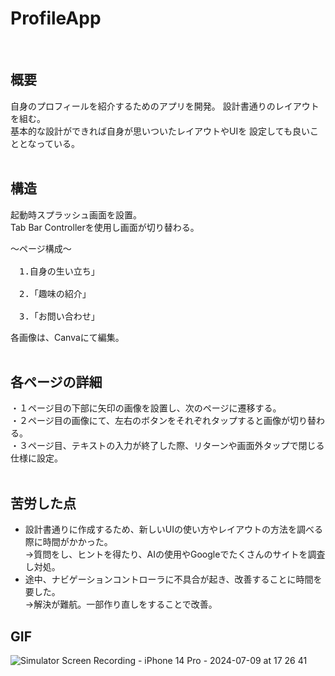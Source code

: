 # ProfileApp
<br>

## 概要
自身のプロフィールを紹介するためのアプリを開発。
設計書通りのレイアウトを組む。
<br>基本的な設計ができれば自身が思いついたレイアウトやUIを
設定しても良いこととなっている。
<br><br>


## 構造
起動時スプラッシュ画面を設置。
<br>
Tab Bar Controllerを使用し画面が切り替わる。
<br>

<pre>〜ページ構成〜<br>
　1.自身の生い立ち」<br>
　2.「趣味の紹介」<br>
　3.「お問い合わせ」</pre>
 
各画像は、Canvaにて編集。
<br><br>


## 各ページの詳細
・１ページ目の下部に矢印の画像を設置し、次のページに遷移する。
<br>
・２ページ目の画像にて、左右のボタンをそれぞれタップすると画像が切り替わる。
<br>
・３ページ目、テキストの入力が終了した際、リターンや画面外タップで閉じる仕様に設定。
<br><br>

##  苦労した点
- 設計書通りに作成するため、新しいUIの使い方やレイアウトの方法を調べる際に時間がかかった。<br>
   →質問をし、ヒントを得たり、AIの使用やGoogleでたくさんのサイトを調査し対処。
- 途中、ナビゲーションコントローラに不具合が起き、改善することに時間を要した。<br>
   →解決が難航。一部作り直しをすることで改善。

## GIF
![Simulator Screen Recording - iPhone 14 Pro - 2024-07-09 at 17 26 41](https://github.com/t-giver/ProfileApp/assets/168057252/78192eef-3a84-4e86-906f-4cef74a2d606)

